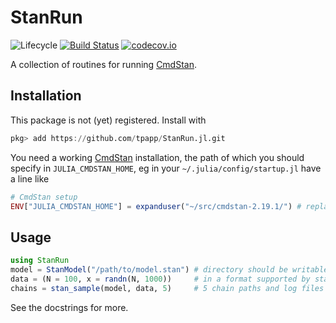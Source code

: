 # StanRun

![Lifecycle](https://img.shields.io/badge/lifecycle-experimental-orange.svg)<!--
![Lifecycle](https://img.shields.io/badge/lifecycle-maturing-blue.svg)
![Lifecycle](https://img.shields.io/badge/lifecycle-stable-green.svg)
![Lifecycle](https://img.shields.io/badge/lifecycle-retired-orange.svg)
![Lifecycle](https://img.shields.io/badge/lifecycle-archived-red.svg)
![Lifecycle](https://img.shields.io/badge/lifecycle-dormant-blue.svg) -->
[![Build Status](https://travis-ci.org/tpapp/StanRun.jl.svg?branch=master)](https://travis-ci.org/tpapp/StanRun.jl)
[![codecov.io](http://codecov.io/github/tpapp/StanRun.jl/coverage.svg?branch=master)](http://codecov.io/github/tpapp/StanRun.jl?branch=master)

A collection of routines for running [CmdStan](https://mc-stan.org/users/interfaces/cmdstan.html).

## Installation

This package is not (yet) registered. Install with

```julia
pkg> add https://github.com/tpapp/StanRun.jl.git
```

You need a working [CmdStan](https://mc-stan.org/users/interfaces/cmdstan.html) installation, the path of which you should specify in `JULIA_CMDSTAN_HOME`, eg in your `~/.julia/config/startup.jl` have a line like
```julia
# CmdStan setup
ENV["JULIA_CMDSTAN_HOME"] = expanduser("~/src/cmdstan-2.19.1/") # replace with your path
```

## Usage

```julia
using StanRun
model = StanModel("/path/to/model.stan") # directory should be writable, for compilation
data = (N = 100, x = randn(N, 1000))     # in a format supported by stan_dump
chains = stan_sample(model, data, 5)     # 5 chain paths and log files
```

See the docstrings for more.

